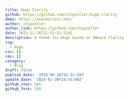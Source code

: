 ```yaml
---
title: Hugo Clarity
github: https://github.com/chipzoller/hugo-clarity
demo: https://neonmirrors.net/
author: chipzoller
author_link: https://github.com/chipzoller
date: 2023-11-26T11:52:51.514Z
description: A theme for Hugo based on VMware Clarity
ssg:
  - Hugo
css: []
cms: []
category:
  - Blog
draft: false
publish_date: '2020-04-16T15:31:58Z'
update_date: '2024-01-30T14:55:08Z'
github_star: 541
github_fork: 256
---
```

